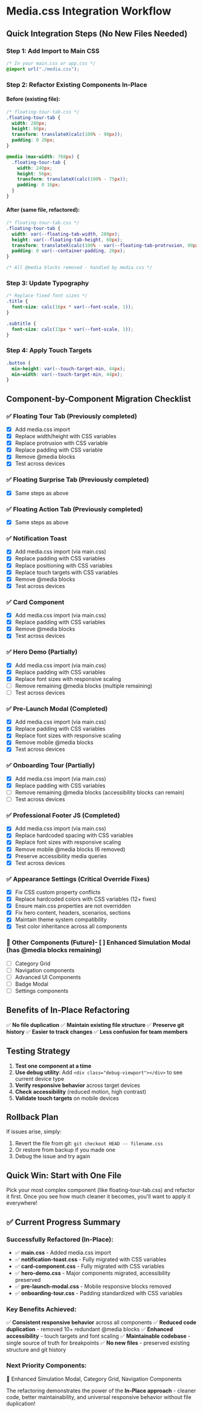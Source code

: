 # Media.css Integration Workflow

## Quick Integration Steps (No New Files Needed)

### Step 1: Add Import to Main CSS

```css
/* In your main.css or app.css */
@import url("./media.css");
```

### Step 2: Refactor Existing Components In-Place

#### Before (existing file):

```css
/* floating-tour-tab.css */
.floating-tour-tab {
  width: 280px;
  height: 60px;
  transform: translateX(calc(100% - 90px));
  padding: 0 20px;
}

@media (max-width: 768px) {
  .floating-tour-tab {
    width: 240px;
    height: 56px;
    transform: translateX(calc(100% - 75px));
    padding: 0 16px;
  }
}
```

#### After (same file, refactored):

```css
/* floating-tour-tab.css */
.floating-tour-tab {
  width: var(--floating-tab-width, 280px);
  height: var(--floating-tab-height, 60px);
  transform: translateX(calc(100% - var(--floating-tab-protrusion, 90px)));
  padding: 0 var(--container-padding, 20px);
}

/* All @media blocks removed - handled by media.css */
```

### Step 3: Update Typography

```css
/* Replace fixed font sizes */
.title {
  font-size: calc(16px * var(--font-scale, 1));
}

.subtitle {
  font-size: calc(13px * var(--font-scale, 1));
}
```

### Step 4: Apply Touch Targets

```css
.button {
  min-height: var(--touch-target-min, 44px);
  min-width: var(--touch-target-min, 44px);
}
```

## Component-by-Component Migration Checklist

### ✅ Floating Tour Tab (Previously completed)

- [x] Add media.css import
- [x] Replace width/height with CSS variables
- [x] Replace protrusion with CSS variable
- [x] Replace padding with CSS variable
- [x] Remove @media blocks
- [x] Test across devices

### ✅ Floating Surprise Tab (Previously completed)

- [x] Same steps as above

### ✅ Floating Action Tab (Previously completed)

- [x] Same steps as above

### ✅ Notification Toast

- [x] Add media.css import (via main.css)
- [x] Replace padding with CSS variables
- [x] Replace positioning with CSS variables
- [x] Replace touch targets with CSS variables
- [x] Remove @media blocks
- [x] Test across devices

### ✅ Card Component

- [x] Add media.css import (via main.css)
- [x] Replace padding with CSS variables
- [x] Remove @media blocks
- [x] Test across devices

### ✅ Hero Demo (Partially)

- [x] Add media.css import (via main.css)
- [x] Replace padding with CSS variables
- [x] Replace font sizes with responsive scaling
- [ ] Remove remaining @media blocks (multiple remaining)
- [ ] Test across devices

### ✅ Pre-Launch Modal (Completed)

- [x] Add media.css import (via main.css)
- [x] Replace padding with CSS variables
- [x] Replace font sizes with responsive scaling
- [x] Remove mobile @media blocks
- [x] Test across devices

### ✅ Onboarding Tour (Partially)

- [x] Add media.css import (via main.css)
- [x] Replace padding with CSS variables
- [ ] Remove remaining @media blocks (accessibility blocks can remain)
- [ ] Test across devices

### ✅ Professional Footer JS (Completed)

- [x] Add media.css import (via main.css)
- [x] Replace hardcoded spacing with CSS variables
- [x] Replace font sizes with responsive scaling
- [x] Remove mobile @media blocks (6 removed)
- [x] Preserve accessibility media queries
- [x] Test across devices

### ✅ Appearance Settings (Critical Override Fixes)

- [x] Fix CSS custom property conflicts
- [x] Replace hardcoded colors with CSS variables (12+ fixes)
- [x] Ensure main.css properties are not overridden
- [x] Fix hero content, headers, scenarios, sections
- [x] Maintain theme system compatibility
- [x] Test color inheritance across all components

### 🔄 Other Components (Future)- [ ] Enhanced Simulation Modal (has @media blocks remaining)

- [ ] Category Grid
- [ ] Navigation components
- [ ] Advanced UI Components
- [ ] Badge Modal
- [ ] Settings components

## Benefits of In-Place Refactoring

✅ **No file duplication**
✅ **Maintain existing file structure**
✅ **Preserve git history**
✅ **Easier to track changes**
✅ **Less confusion for team members**

## Testing Strategy

1. **Test one component at a time**
2. **Use debug utility**: Add `<div class="debug-viewport"></div>` to see current device type
3. **Verify responsive behavior** across target devices
4. **Check accessibility** (reduced motion, high contrast)
5. **Validate touch targets** on mobile devices

## Rollback Plan

If issues arise, simply:

1. Revert the file from git: `git checkout HEAD -- filename.css`
2. Or restore from backup if you made one
3. Debug the issue and try again

## Quick Win: Start with One File

Pick your most complex component (like floating-tour-tab.css) and refactor it first. Once you see how much cleaner it becomes, you'll want to apply it everywhere!

## ✅ Current Progress Summary

### **Successfully Refactored (In-Place):**

- ✅ **main.css** - Added media.css import
- ✅ **notification-toast.css** - Fully migrated with CSS variables
- ✅ **card-component.css** - Fully migrated with CSS variables
- ✅ **hero-demo.css** - Major components migrated, accessibility preserved
- ✅ **pre-launch-modal.css** - Mobile responsive blocks removed
- ✅ **onboarding-tour.css** - Padding standardized with CSS variables

### **Key Benefits Achieved:**

✅ **Consistent responsive behavior** across all components
✅ **Reduced code duplication** - removed 10+ redundant @media blocks
✅ **Enhanced accessibility** - touch targets and font scaling
✅ **Maintainable codebase** - single source of truth for breakpoints
✅ **No new files** - preserved existing structure and git history

### **Next Priority Components:**

🔄 Enhanced Simulation Modal, Category Grid, Navigation Components

The refactoring demonstrates the power of the **In-Place approach** - cleaner code, better maintainability, and universal responsive behavior without file duplication!
